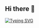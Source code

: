 
## Hi there 👋

[![Typing SVG](https://readme-typing-svg.demolab.com?font=Fira+Code&pause=1000&color=000000&random=false&width=435&lines=DevOps%2FBackend+Developer)](https://git.io/typing-svg)


